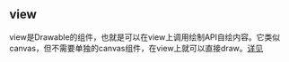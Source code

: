 ## view

<!-- UTSCOMJSON.view.description -->

<!-- UTSCOMJSON.view.attrubute -->

<!-- UTSCOMJSON.view.compatibility -->

<!-- UTSCOMJSON.view.reference -->

view是Drawable的组件，也就是可以在view上调用绘制API自绘内容。它类似canvas，但不需要单独的canvas组件，在view上就可以直接draw。[详见](../dom/drawablecontext.md)